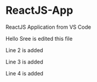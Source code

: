# ReactJS-App
ReactJS Application from VS Code

Hello Sree is edited this file

Line 2 is added 

Line 3 is added

Line 4 is added
